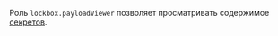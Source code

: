 Роль `lockbox.payloadViewer` позволяет просматривать содержимое [секретов](../../lockbox/concepts/secret.md#secret).
